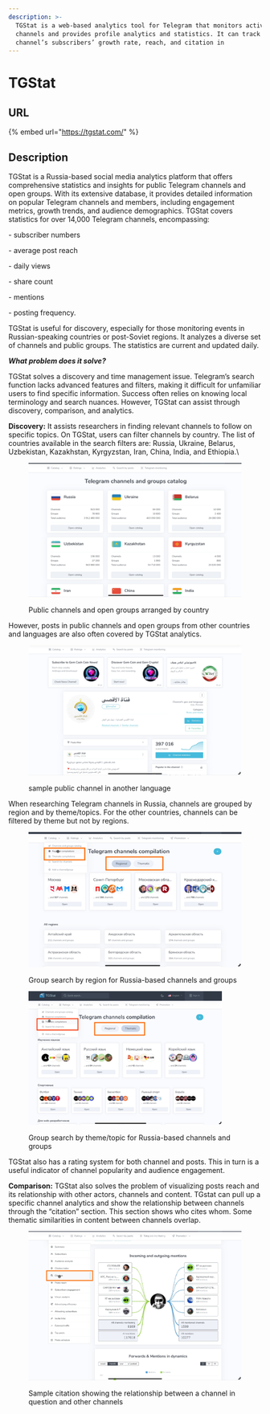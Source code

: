 ```yaml
---
description: >-
  TGStat is a web-based analytics tool for Telegram that monitors active
  channels and provides profile analytics and statistics. It can track a
  channel’s subscribers’ growth rate, reach, and citation in
---
```


# TGStat

## URL

{% embed url="https://tgstat.com/" %}

## Description

TGStat is a Russia-based social media analytics platform that offers comprehensive statistics and insights for public Telegram channels and open groups. With its extensive database, it provides detailed information on popular Telegram channels and members, including engagement metrics, growth trends, and audience demographics. TGStat covers statistics for over 14,000 Telegram channels, encompassing:

\-         subscriber numbers

\-        average post reach

\-        daily views

\-        share count

\-        mentions

\-        posting frequency.

TGStat is useful for discovery, especially for those monitoring events in Russian-speaking countries or post-Soviet regions. It analyzes a diverse set of channels and public groups. The statistics are current and updated daily.

&#x20;_**What problem does it solve?**_

TGStat solves a discovery and time management issue. Telegram’s search function lacks advanced features and filters, making it difficult for unfamiliar users to find specific information. Success often relies on knowing local terminology and search nuances. However, TGStat can assist through discovery, comparison, and analytics.

**Discovery:** It assists researchers in finding relevant channels to follow on specific topics. On TGStat, users can filter channels by country. The list of countries available in the search filters are: Russia, Ukraine, Belarus, Uzbekistan, Kazakhstan, Kyrgyzstan, Iran, China, India, and Ethiopia.\


<figure><img src=".gitbook/assets/image.png" alt=""><figcaption><p>Public channels and open groups arranged by country</p></figcaption></figure>

However, posts in public channels and open groups from other countries and languages are also often covered by TGStat analytics.\
&#x20;

<figure><img src=".gitbook/assets/image (1).png" alt=""><figcaption><p>sample public channel in another language</p></figcaption></figure>

&#x20;When researching Telegram channels in Russia, channels are grouped by region and by theme/topics. For the other countries, channels can be filtered by theme but not by regions.

<figure><img src=".gitbook/assets/image (2).png" alt="" width="426"><figcaption><p>Group search by region for Russia-based channels and groups </p></figcaption></figure>

&#x20;

<figure><img src=".gitbook/assets/image (3).png" alt="" width="385"><figcaption><p>Group search by theme/topic for Russia-based channels and groups</p></figcaption></figure>

TGStat also has a rating system for both channel and posts. This in turn is a useful indicator of channel popularity and audience engagement.

**Comparison:** TGStat also solves the problem of visualizing posts reach and its relationship with other actors, channels and content. TGstat can pull up a specific channel analytics and show the relationship between channels through the “citation” section. This section shows who cites whom. Some thematic similarities in content between channels overlap.

<figure><img src=".gitbook/assets/IMG_0191.jpg" alt=""><figcaption><p>Sample citation showing the relationship between a channel in question and other channels</p></figcaption></figure>

&#x20;
